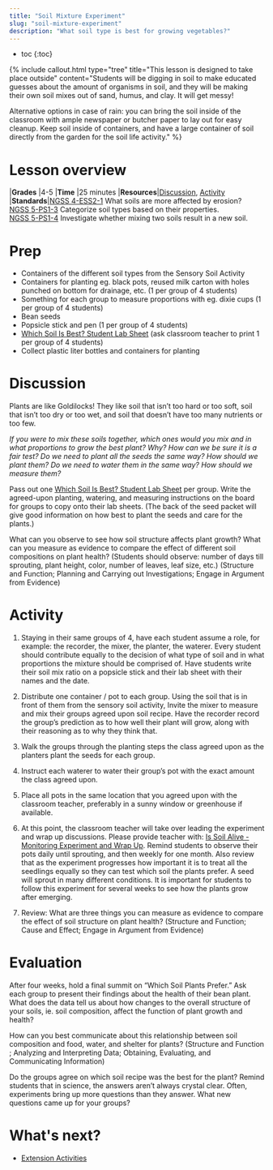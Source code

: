 ```yaml
---
title: "Soil Mixture Experiment"
slug: "soil-mixture-experiment"
description: "What soil type is best for growing vegetables?"
---
```


* toc
{:toc}

{%
include callout.html
type="tree"
title="This lesson is designed to take place outside"
content="Students will be digging in soil to make educated guesses about the amount of organisms in soil, and they will be making their own soil mixes out of sand, humus, and clay. It will get messy!

Alternative options in case of rain: you can bring the soil inside of the classroom with ample newspaper or butcher paper to lay out for easy cleanup. Keep soil inside of containers, and have a large container of soil directly from the garden for the soil life activity."
%}

# Lesson overview

|**Grades**   |4-5
|**Time**     |25 minutes
|**Resources**|[Discussion](#discussion), [Activity](#activity)
|**Standards**|[NGSS 4-ESS2-1](https://www.nextgenscience.org/pe/4-ess2-1-earths-systems) What soils are more affected by erosion?<br>[NGSS 5-PS1-3](https://www.nextgenscience.org/pe/5-ps1-3-matter-and-its-interactions) Categorize soil types based on their properties.<br>[NGSS 5-PS1-4](https://www.nextgenscience.org/pe/5-ps1-4-matter-and-its-interactions) Investigate whether mixing two soils result in a new soil.

# Prep

- Containers of the different soil types from the Sensory Soil Activity
- Containers for planting eg. black pots, reused milk carton with holes punched on bottom for
drainage, etc. (1 per group of 4 students)
- Something for each group to measure proportions with eg. dixie cups (1 per group of 4 students)
- Bean seeds
- Popsicle stick and pen (1 per group of 4 students)
- [Which Soil Is Best? Student Lab Sheet](https://docs.google.com/document/d/1U62uB7jfvdO9paHWnNGAcE6KDDF1R85feQHTMgFMaP0/edit?usp=sharing)​ (ask classroom teacher to print 1 per group of 4 students)
- Collect plastic liter bottles and containers for planting

# Discussion

Plants are like Goldilocks! They like soil that isn’t too hard or too soft, soil that isn’t too dry or too wet, and soil that doesn’t have too many nutrients or too few.

*If you were to mix these soils together, which ones would you mix and in what proportions to grow the best plant? Why? How can we be sure it is a fair test? Do we need to plant all the seeds the same way? How should we plant them? Do we need to water them in the same way? How should we measure them?*

Pass out one ​[Which Soil Is Best? Student Lab Sheet​](https://docs.google.com/document/d/1U62uB7jfvdO9paHWnNGAcE6KDDF1R85feQHTMgFMaP0/edit?usp=sharing) per group. Write the agreed-upon planting, watering, and measuring instructions on the board for groups to copy onto their lab sheets. (The back of the seed packet will give good information on how best to plant the seeds and care for the plants.)

What can you observe to see how soil structure affects plant growth? What can you measure as evidence to compare the effect of different soil compositions on plant health? (Students should observe: number of days till sprouting, plant height, color, number of leaves, leaf size, etc.) (​Structure and Function​; ​Planning and Carrying out Investigations​; Engage in Argument from Evidence​)

# Activity

1. Staying in their same groups of 4, have each student assume a role, for example: the recorder, the mixer, the planter, the waterer. Every student should contribute equally to the decision of what type of soil and in what proportions the mixture should be comprised of. ​Have students write their soil mix ratio on a popsicle stick and their lab sheet with their names and the date.

2. Distribute one container / pot to each group. Using the soil that is in front of them from the sensory soil activity, Invite the mixer to measure and mix their groups agreed upon soil recipe. Have the recorder record the group’s prediction as to how well their plant will grow, along with their reasoning as to why they think that.

3. Walk the groups through the planting steps the class agreed upon as the planters plant the seeds for each group.

4. Instruct each waterer to water their group’s pot with the exact amount the class agreed upon.

5. Place all pots in the same location that you agreed upon with the classroom teacher, preferably in a sunny window or greenhouse if available.

6. At this point, the classroom teacher will take over leading the experiment and wrap up discussions. ​Please provide teacher with​: ​[Is Soil Alive - Monitoring Experiment and Wrap Up](https://docs.google.com/document/d/1mu4n7RHhrPPm6WCHrTclU6KFHArj6bBMd1AkxIXRg54/edit?usp=sharing).​ Remind students to observe their pots daily until sprouting, and then weekly for one month. Also review that as the experiment progresses how important it is to treat all the seedlings equally so they can test which soil the plants prefer. A seed will sprout in many different conditions. It is important for students to follow this experiment for several weeks to see how the plants grow after emerging.

7. Review: What are three things you can ​measure as evidence​ to compare the effect of ​soil structure ​on plant health? (​Structure and Function​; ​Cause and Effect​; ​Engage in Argument from Evidence​)

# Evaluation

After four weeks, hold a final summit on “Which Soil Plants Prefer.” Ask each group to present their findings about the health of their bean plant. What does the data tell us about how changes to the overall structure of your soils, ie. soil composition, affect the function of plant growth and health?

How can you best communicate about this relationship between soil composition and food, water, and shelter for plants? (​Structure and Function​; ​Analyzing and Interpreting Data​; ​Obtaining, Evaluating, and Communicating Information​)

Do the groups agree on which soil recipe was the best for the plant? Remind students that in science, the answers aren’t always crystal clear. Often, experiments bring up more questions than they answer. What new questions came up for your groups?

# What's next?

* [Extension Activities](../is-soil-alive/extension.md)
